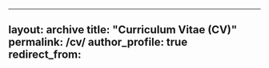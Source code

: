 ---
layout: archive
title: "Curriculum Vitae (CV)"
permalink: /cv/
author_profile: true
redirect_from:
--